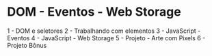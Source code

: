 # DOM - Eventos - Web Storage
1 - DOM e seletores
2 - Trabalhando com elementos
3 - JavaScript - Eventos
4 - JavaScript - Web Storage
5 - Projeto - Arte com Pixels
6 - Projeto Bônus